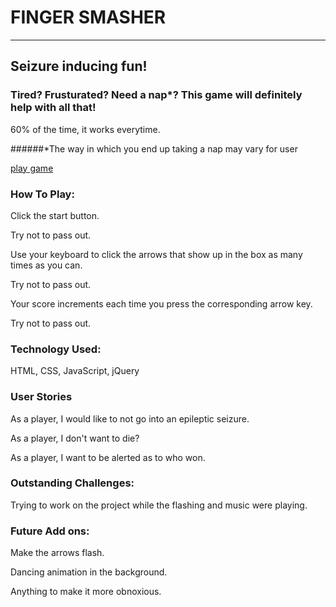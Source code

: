 # **FINGER SMASHER**
___

## Seizure inducing fun!

### Tired? Frusturated? Need a nap*?  This game will definitely help with all that! 

60% of the time, it works everytime.

######*The way in which you end up taking a nap may vary for user

[play game](https://emeschures.github.io/finger_smasher/)

### How To Play:
Click the start button.

Try not to pass out.

Use your keyboard to click the arrows that show up in the box as many times as you can.

Try not to pass out.

Your score increments each time you press the corresponding arrow key.

Try not to pass out.

### Technology Used:

HTML, CSS, JavaScript, jQuery

### User Stories

As a player, I would like to not go into an epileptic seizure.

As a player, I don't want to die?

As a player, I want to be alerted as to who won.

### Outstanding Challenges:

Trying to work on the project while the flashing and music were playing.

### Future Add ons:

Make the arrows flash.

Dancing animation in the background.

Anything to make it more obnoxious.







